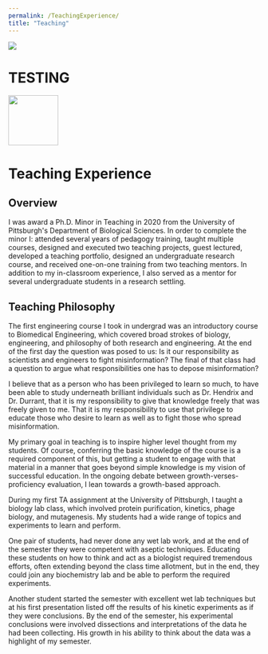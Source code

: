 ```yaml
---
permalink: /TeachingExperience/
title: "Teaching"
---
```


<img src="https://jacob-spiegel.github.io/Jacob-Spiegel/assets/Papers/images/Jacob_professional.png">

# TESTING

<img src="https://jacob-spiegel.github.io/Jacob-Spiegel/assets/Papers/images/logo.png" style="height: 100px; width:100px;"/>


# Teaching Experience

## Overview

I was award a Ph.D. Minor in Teaching in 2020 from the University of Pittsburgh's Department of Biological Sciences. In order to complete the minor I: attended several years of pedagogy training, taught multiple courses, designed and executed two teaching projects, guest lectured, developed a teaching portfolio, designed an undergraduate research course, and received one-on-one training from two teaching mentors. In addition to my in-classroom experience, I also served as a mentor for several undergraduate students in a research settling. 

## Teaching Philosophy

The first engineering course I took in undergrad was an introductory course to Biomedical Engineering, which covered broad strokes of biology, engineering, and philosophy of both research and engineering. At the end of the first day the question was posed to us: Is it our responsibility as scientists and engineers to fight misinformation? The final of that class had a question to argue what responsibilities one has to depose misinformation?

I believe that as a person who has been privileged to learn so much, to have been able to study underneath brilliant individuals such as Dr. Hendrix and Dr. Durrant, that it is my responsibility to give that knowledge freely that was freely given to me. That it is my responsibility to use that privilege to educate those who desire to learn as well as to fight those who spread misinformation.

My primary goal in teaching is to inspire higher level thought from my students. Of course, conferring the basic knowledge of the course is a required component of this, but getting a student to engage with that material in a manner that goes beyond simple knowledge is my vision of successful education. In the ongoing debate between growth-verses-proficiency evaluation, I lean towards a growth-based approach.

During my first TA assignment at the University of Pittsburgh, I taught a biology lab class, which involved protein purification, kinetics, phage biology, and mutagenesis. My students had a wide range of topics and experiments to learn and perform.

One pair of students, had never done any wet lab work, and at the end of the semester they were competent with aseptic techniques. Educating these students on how to think and act as a biologist required tremendous efforts, often extending beyond the class time allotment, but in the end, they could join any biochemistry lab and be able to perform the required experiments.

Another student started the semester with excellent wet lab techniques but at his first presentation listed off the results of his kinetic experiments as if they were conclusions. By the end of the semester, his experimental conclusions were involved dissections and interpretations of the data he had been collecting. His growth in his ability to think about the data was a highlight of my semester.

